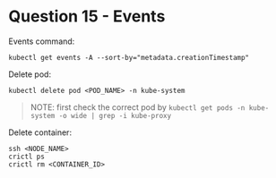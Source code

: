 # Question 15 - Events

Events command:
```
kubectl get events -A --sort-by="metadata.creationTimestamp"
```

Delete pod:
```
kubectl delete pod <POD_NAME> -n kube-system
```

> NOTE: first check the correct pod by `kubectl get pods -n kube-system -o wide | grep -i kube-proxy`

Delete container:
```
ssh <NODE_NAME>
crictl ps
crictl rm <CONTAINER_ID>
```